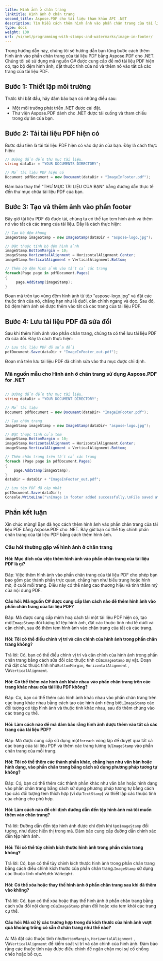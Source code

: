 ```yaml
---
title: Hình ảnh ở chân trang
linktitle: Hình ảnh ở chân trang
second_title: Aspose.PDF cho tài liệu tham khảo API .NET
description: Tìm hiểu cách thêm hình ảnh vào phần chân trang của tài liệu PDF bằng Aspose.PDF cho .NET.
type: docs
weight: 130
url: /vi/net/programming-with-stamps-and-watermarks/image-in-footer/
---
```

Trong hướng dẫn này, chúng tôi sẽ hướng dẫn bạn từng bước cách thêm hình ảnh vào phần chân trang của tài liệu PDF bằng Aspose.PDF cho .NET. Chúng tôi sẽ sử dụng mã nguồn C# được cung cấp để mở tài liệu PDF hiện có, tạo bộ đệm hình ảnh, đặt thuộc tính của nó và thêm nó vào tất cả các trang của tài liệu PDF.

## Bước 1: Thiết lập môi trường

Trước khi bắt đầu, hãy đảm bảo bạn có những điều sau:

- Một môi trường phát triển .NET được cài đặt.
- Thư viện Aspose.PDF dành cho .NET được tải xuống và tham chiếu trong dự án của bạn.

## Bước 2: Tải tài liệu PDF hiện có

Bước đầu tiên là tải tài liệu PDF hiện có vào dự án của bạn. Đây là cách thực hiện:

```csharp
// Đường dẫn đến thư mục tài liệu.
string dataDir = "YOUR DOCUMENTS DIRECTORY";

// Mở tài liệu PDF hiện có
Document pdfDocument = new Document(dataDir + "ImageInFooter.pdf");
```

Đảm bảo thay thế "THƯ MỤC TÀI LIỆU CỦA BẠN" bằng đường dẫn thực tế đến thư mục chứa tài liệu PDF của bạn.

## Bước 3: Tạo và thêm ảnh vào phần footer

Bây giờ tài liệu PDF đã được tải, chúng ta có thể tạo tem hình ảnh và thêm nó vào tất cả các trang của tài liệu. Đây là cách thực hiện:

```csharp
// Tạo bộ đệm khung
ImageStamp imageStamp = new ImageStamp(dataDir + "aspose-logo.jpg");

// Đặt thuộc tính bộ đệm hình ảnh
imageStamp.BottomMargin = 10;
imageStamp.HorizontalAlignment = HorizontalAlignment.Center;
imageStamp.VerticalAlignment = VerticalAlignment.Bottom;

// Thêm bộ đệm hình ảnh vào tất cả các trang
foreach(Page page in pdfDocument.Pages)
{
     page.AddStamp(imageStamp);
}
```

Đoạn mã trên tạo vùng đệm hình ảnh từ tệp "aspose-logo.jpg" và đặt các thuộc tính của nó, chẳng hạn như lề dưới, căn chỉnh ngang và dọc. Sau đó, bộ đệm hình ảnh sẽ được thêm vào tất cả các trang của tài liệu PDF.

## Bước 4: Lưu tài liệu PDF đã sửa đổi

Sau khi thêm hình ảnh vào phần chân trang, chúng ta có thể lưu tài liệu PDF đã sửa đổi. Đây là cách thực hiện:

```csharp
// Lưu tài liệu PDF đã sửa đổi
pdfDocument.Save(dataDir + "ImageInFooter_out.pdf");
```

Đoạn mã trên lưu tài liệu PDF đã chỉnh sửa vào thư mục được chỉ định.

### Mã nguồn mẫu cho Hình ảnh ở chân trang sử dụng Aspose.PDF for .NET 
```csharp

// Đường dẫn đến thư mục tài liệu.
string dataDir = "YOUR DOCUMENT DIRECTORY";

// Mở tài liệu
Document pdfDocument = new Document(dataDir+ "ImageInFooter.pdf");

// Tạo chân trang
ImageStamp imageStamp = new ImageStamp(dataDir+ "aspose-logo.jpg");

// Đặt thuộc tính của tem
imageStamp.BottomMargin = 10;
imageStamp.HorizontalAlignment = HorizontalAlignment.Center;
imageStamp.VerticalAlignment = VerticalAlignment.Bottom;

// Thêm chân trang trên tất cả các trang
foreach (Page page in pdfDocument.Pages)
{
	page.AddStamp(imageStamp);
}
dataDir = dataDir + "ImageInFooter_out.pdf";

// Lưu tệp PDF đã cập nhật
pdfDocument.Save(dataDir);
Console.WriteLine("\nImage in footer added successfully.\nFile saved at " + dataDir);
```

## Phần kết luận

Xin chúc mừng! Bạn đã học cách thêm hình ảnh vào phần chân trang của tài liệu PDF bằng Aspose.PDF cho .NET. Bây giờ bạn có thể tùy chỉnh phần chân trang của tài liệu PDF bằng cách thêm hình ảnh.

### Câu hỏi thường gặp về hình ảnh ở chân trang

#### Hỏi: Mục đích của việc thêm hình ảnh vào phần chân trang của tài liệu PDF là gì?

Đáp: Việc thêm hình ảnh vào phần chân trang của tài liệu PDF cho phép bạn bao gồm các thành phần trực quan, chẳng hạn như biểu trưng hoặc hình mờ, ở cuối mỗi trang. Điều này có thể nâng cao thương hiệu và tính thẩm mỹ của nội dung PDF.

#### Câu hỏi: Mã nguồn C# được cung cấp làm cách nào để thêm hình ảnh vào phần chân trang của tài liệu PDF?

 Đáp: Mã được cung cấp minh hoạ cách tải một tài liệu PDF hiện có, tạo một`ImageStamp` đối tượng từ tệp hình ảnh, đặt các thuộc tính như lề dưới và căn chỉnh, sau đó thêm tem hình ảnh vào chân trang của tất cả các trang.

#### Hỏi: Tôi có thể điều chỉnh vị trí và căn chỉnh của hình ảnh trong phần chân trang không?

 Trả lời: Có, bạn có thể điều chỉnh vị trí và căn chỉnh của hình ảnh trong phần chân trang bằng cách sửa đổi các thuộc tính của`ImageStamp` sự vật. Đoạn mã đặt các thuộc tính như`BottomMargin`, `HorizontalAlignment` , Và`VerticalAlignment`.

#### Hỏi: Có thể thêm các hình ảnh khác nhau vào phần chân trang trên các trang khác nhau của tài liệu PDF không?

 Đáp: Có, bạn có thể thêm các hình ảnh khác nhau vào phần chân trang trên các trang khác nhau bằng cách tạo các hình ảnh riêng biệt.`ImageStamp` các đối tượng có tệp hình ảnh và thuộc tính khác nhau, sau đó thêm chúng vào các trang cụ thể.

#### Hỏi: Làm cách nào để mã đảm bảo rằng hình ảnh được thêm vào tất cả các trang của tài liệu PDF?

Đáp: Mã được cung cấp sử dụng một`foreach` vòng lặp để duyệt qua tất cả các trang của tài liệu PDF và thêm các trang tương tự`ImageStamp` vào phần chân trang của mỗi trang.

#### Hỏi: Tôi có thể thêm các thành phần khác, chẳng hạn như văn bản hoặc hình dạng, vào phần chân trang bằng cách sử dụng phương pháp tương tự không?

 Đáp: Có, bạn có thể thêm các thành phần khác như văn bản hoặc hình dạng vào phần chân trang bằng cách sử dụng phương pháp tương tự bằng cách tạo các đối tượng tem thích hợp (ví dụ:`TextStamp`) và thiết lập các thuộc tính của chúng cho phù hợp.

#### Hỏi: Làm cách nào để chỉ định đường dẫn đến tệp hình ảnh mà tôi muốn thêm vào chân trang?

 Trả lời: Đường dẫn đến tệp hình ảnh được chỉ định khi tạo`ImageStamp` đối tượng, như được hiển thị trong mã. Đảm bảo cung cấp đường dẫn chính xác đến tệp hình ảnh.

#### Hỏi: Tôi có thể tùy chỉnh kích thước hình ảnh trong phần chân trang không?

 Trả lời: Có, bạn có thể tùy chỉnh kích thước hình ảnh trong phần chân trang bằng cách điều chỉnh kích thước của phần chân trang.`ImageStamp` sử dụng các thuộc tính như`Width` Và`Height`.

#### Hỏi: Có thể xóa hoặc thay thế hình ảnh ở phần chân trang sau khi đã thêm vào không?

 Trả lời: Có, bạn có thể xóa hoặc thay thế hình ảnh ở phần chân trang bằng cách sửa đổi nội dung của`ImageStamp` phản đối hoặc xóa tem khỏi các trang cụ thể.

#### Câu hỏi: Mã xử lý các trường hợp trong đó kích thước của hình ảnh vượt quá khoảng trống có sẵn ở chân trang như thế nào?

 A: Mã đặt các thuộc tính như`BottomMargin`, `HorizontalAlignment` , Và`VerticalAlignment` để kiểm soát vị trí và căn chỉnh của hình ảnh. Đảm bảo rằng các thuộc tính này được điều chỉnh để ngăn chặn mọi sự cố chồng chéo hoặc bố cục.